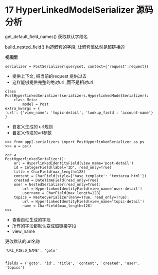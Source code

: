 # 17 HyperLinkedModelSerializer 源码分析

get_default_field_names() 获取默认字段名

build_nested_field() 构造嵌套的字段, 让嵌套值依然是超链接的





**视图里**

```
serializer = PostSerializer(queryset, context={'request':request})
```

* 提供上下文, 把当前的request 提供过去
* 这样能够提供完整的绝对url ,而不是相对url





```
class PostHyperlinkedSerializer(serializers.HyperlinkedModelSerializer):
    class Meta:
        model = Post
extra_kwargs = {
'url': {'view_name': 'topic-detail', 'lookup_field': 'account-name'}
}
```

* 自定义生成的 url规则
* 自定义传递的url参数 



```
>>> from app2.serializers import PostHyperlinkedSerializer as ps
>>> a = ps()

>>> a
PostHyperlinkedSerializer():
    url = HyperlinkedIdentityField(view_name='post-detail')
    id = IntegerField(label='ID', read_only=True)
    title = CharField(max_length=128)
    content = CharField(style={'base_template': 'textarea.html'})
    created = DateTimeField(read_only=True)
    user = NestedSerializer(read_only=True):
        url = HyperlinkedIdentityField(view_name='user-detail')
        username = CharField(max_length=128)
    topics = NestedSerializer(many=True, read_only=True):
        url = HyperlinkedIdentityField(view_name='topic-detail')
        name = CharField(max_length=128)
>>> 

```

* 查看自动生成的字段
* 所有的字段都默认变成超链接字段
* view_name



更改默认的url名称



```
'URL_FIELD_NAME': 'goto'


fields = ('goto', 'id', 'title', 'content', 'created', 'user', 'topics')
```

